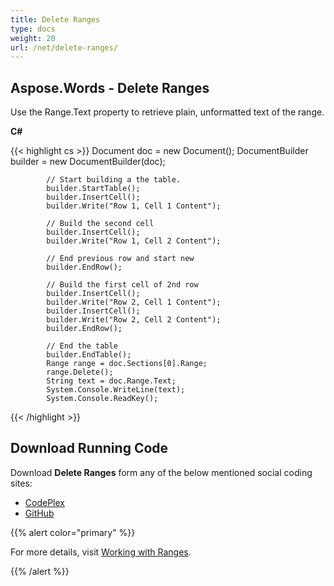 ```yaml
---
title: Delete Ranges
type: docs
weight: 20
url: /net/delete-ranges/
---
```


## **Aspose.Words - Delete Ranges**
Use the Range.Text property to retrieve plain, unformatted text of the range.

**C#**

{{< highlight cs >}}
             Document doc = new Document();
            DocumentBuilder builder = new DocumentBuilder(doc);

            // Start building a the table.
            builder.StartTable();
            builder.InsertCell();
            builder.Write("Row 1, Cell 1 Content");

            // Build the second cell
            builder.InsertCell();
            builder.Write("Row 1, Cell 2 Content");

            // End previous row and start new
            builder.EndRow();

            // Build the first cell of 2nd row
            builder.InsertCell();
            builder.Write("Row 2, Cell 1 Content");
            builder.InsertCell();
            builder.Write("Row 2, Cell 2 Content");
            builder.EndRow();

            // End the table
            builder.EndTable();
            Range range = doc.Sections[0].Range;
            range.Delete();
            String text = doc.Range.Text;
            System.Console.WriteLine(text);
            System.Console.ReadKey();
{{< /highlight >}}
## **Download Running Code**
Download **Delete Ranges** form any of the below mentioned social coding sites:

- [CodePlex](https://asposenpoi.codeplex.com/downloads/get/1525853)
- [GitHub](https://github.com/asposewords/Aspose.Words-for-.NET/releases/download/Aspose.Words_Features_Missing_in_NPOI-v1.1/07.02-DeleteRange.zip)

{{% alert color="primary" %}} 

For more details, visit [Working with Ranges](http://www.aspose.com/docs/display/wordsnet/Working+with+Ranges).

{{% /alert %}}
